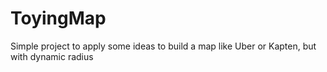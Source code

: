 # ToyingMap

Simple project to apply some ideas to build a map like Uber or Kapten, but with dynamic radius
